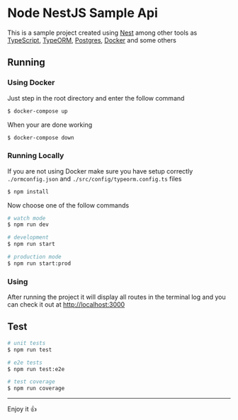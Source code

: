 # Node NestJS Sample Api

This is a sample project created using [Nest](https://github.com/nestjs/nest) among other tools as [TypeScript](https://www.typescriptlang.org/), [TypeORM](https://typeorm.io/#/), [Postgres](https://www.postgresql.org/), [Docker](https://www.docker.com/) and some others

## Running

### Using Docker

Just step in the root directory and enter the follow command

```bash
$ docker-compose up
```

When your are done working

```bash
$ docker-compose down
```

### Running Locally

If you are not using Docker make sure you have setup correctly `./ormconfig.json` and `./src/config/typeorm.config.ts` files

```bash
$ npm install
```

Now choose one of the follow commands

```bash
# watch mode
$ npm run dev

# development
$ npm run start

# production mode
$ npm run start:prod
```

### Using

After running the project it will display all routes in the terminal log and you can check it out at [http://localhost:3000](http://localhost:3000)

## Test

```bash
# unit tests
$ npm run test

# e2e tests
$ npm run test:e2e

# test coverage
$ npm run coverage
```

---

Enjoy it 👍

